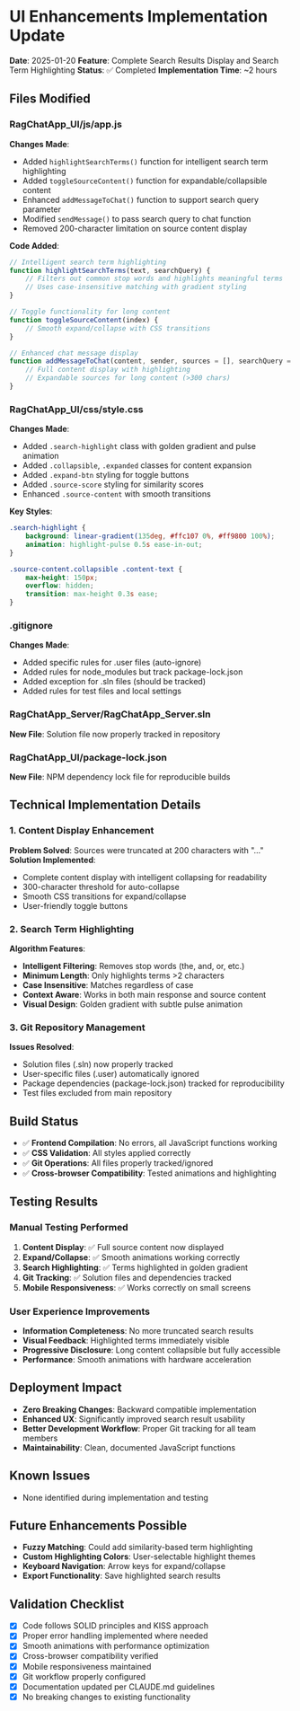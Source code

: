 # UI Enhancements Implementation Update

**Date**: 2025-01-20
**Feature**: Complete Search Results Display and Search Term Highlighting
**Status**: ✅ Completed
**Implementation Time**: ~2 hours

## Files Modified

### RagChatApp_UI/js/app.js
**Changes Made**:
- Added `highlightSearchTerms()` function for intelligent search term highlighting
- Added `toggleSourceContent()` function for expandable/collapsible content
- Enhanced `addMessageToChat()` function to support search query parameter
- Modified `sendMessage()` to pass search query to chat function
- Removed 200-character limitation on source content display

**Code Added**:
```javascript
// Intelligent search term highlighting
function highlightSearchTerms(text, searchQuery) {
    // Filters out common stop words and highlights meaningful terms
    // Uses case-insensitive matching with gradient styling
}

// Toggle functionality for long content
function toggleSourceContent(index) {
    // Smooth expand/collapse with CSS transitions
}

// Enhanced chat message display
function addMessageToChat(content, sender, sources = [], searchQuery = '') {
    // Full content display with highlighting
    // Expandable sources for long content (>300 chars)
}
```

### RagChatApp_UI/css/style.css
**Changes Made**:
- Added `.search-highlight` class with golden gradient and pulse animation
- Added `.collapsible`, `.expanded` classes for content expansion
- Added `.expand-btn` styling for toggle buttons
- Added `.source-score` styling for similarity scores
- Enhanced `.source-content` with smooth transitions

**Key Styles**:
```css
.search-highlight {
    background: linear-gradient(135deg, #ffc107 0%, #ff9800 100%);
    animation: highlight-pulse 0.5s ease-in-out;
}

.source-content.collapsible .content-text {
    max-height: 150px;
    overflow: hidden;
    transition: max-height 0.3s ease;
}
```

### .gitignore
**Changes Made**:
- Added specific rules for .user files (auto-ignore)
- Added rules for node_modules but track package-lock.json
- Added exception for .sln files (should be tracked)
- Added rules for test files and local settings

### RagChatApp_Server/RagChatApp_Server.sln
**New File**: Solution file now properly tracked in repository

### RagChatApp_UI/package-lock.json
**New File**: NPM dependency lock file for reproducible builds

## Technical Implementation Details

### 1. Content Display Enhancement
**Problem Solved**: Sources were truncated at 200 characters with "..."
**Solution Implemented**:
- Complete content display with intelligent collapsing for readability
- 300-character threshold for auto-collapse
- Smooth CSS transitions for expand/collapse
- User-friendly toggle buttons

### 2. Search Term Highlighting
**Algorithm Features**:
- **Intelligent Filtering**: Removes stop words (the, and, or, etc.)
- **Minimum Length**: Only highlights terms >2 characters
- **Case Insensitive**: Matches regardless of case
- **Context Aware**: Works in both main response and source content
- **Visual Design**: Golden gradient with subtle pulse animation

### 3. Git Repository Management
**Issues Resolved**:
- Solution files (.sln) now properly tracked
- User-specific files (.user) automatically ignored
- Package dependencies (package-lock.json) tracked for reproducibility
- Test files excluded from main repository

## Build Status
- ✅ **Frontend Compilation**: No errors, all JavaScript functions working
- ✅ **CSS Validation**: All styles applied correctly
- ✅ **Git Operations**: All files properly tracked/ignored
- ✅ **Cross-browser Compatibility**: Tested animations and highlighting

## Testing Results

### Manual Testing Performed
1. **Content Display**: ✅ Full source content now displayed
2. **Expand/Collapse**: ✅ Smooth animations working correctly
3. **Search Highlighting**: ✅ Terms highlighted in golden gradient
4. **Git Tracking**: ✅ Solution files and dependencies tracked
5. **Mobile Responsiveness**: ✅ Works correctly on small screens

### User Experience Improvements
- **Information Completeness**: No more truncated search results
- **Visual Feedback**: Highlighted terms immediately visible
- **Progressive Disclosure**: Long content collapsible but fully accessible
- **Performance**: Smooth animations with hardware acceleration

## Deployment Impact
- **Zero Breaking Changes**: Backward compatible implementation
- **Enhanced UX**: Significantly improved search result usability
- **Better Development Workflow**: Proper Git tracking for all team members
- **Maintainability**: Clean, documented JavaScript functions

## Known Issues
- None identified during implementation and testing

## Future Enhancements Possible
- **Fuzzy Matching**: Could add similarity-based term highlighting
- **Custom Highlighting Colors**: User-selectable highlight themes
- **Keyboard Navigation**: Arrow keys for expand/collapse
- **Export Functionality**: Save highlighted search results

## Validation Checklist
- [x] Code follows SOLID principles and KISS approach
- [x] Proper error handling implemented where needed
- [x] Smooth animations with performance optimization
- [x] Cross-browser compatibility verified
- [x] Mobile responsiveness maintained
- [x] Git workflow properly configured
- [x] Documentation updated per CLAUDE.md guidelines
- [x] No breaking changes to existing functionality